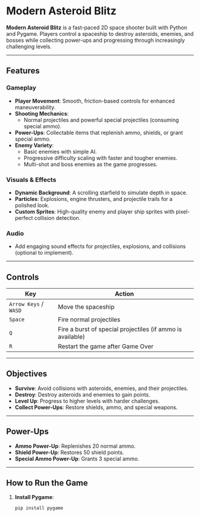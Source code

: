 # Modern Asteroid Blitz

**Modern Asteroid Blitz** is a fast-paced 2D space shooter built with Python and Pygame. Players control a spaceship to destroy asteroids, enemies, and bosses while collecting power-ups and progressing through increasingly challenging levels.

---

## Features

### Gameplay
- **Player Movement**: Smooth, friction-based controls for enhanced maneuverability.
- **Shooting Mechanics**: 
  - Normal projectiles and powerful special projectiles (consuming special ammo).
- **Power-Ups**: Collectable items that replenish ammo, shields, or grant special ammo.
- **Enemy Variety**:
  - Basic enemies with simple AI.
  - Progressive difficulty scaling with faster and tougher enemies.
  - Multi-shot and boss enemies as the game progresses.

### Visuals & Effects
- **Dynamic Background**: A scrolling starfield to simulate depth in space.
- **Particles**: Explosions, engine thrusters, and projectile trails for a polished look.
- **Custom Sprites**: High-quality enemy and player ship sprites with pixel-perfect collision detection.

### Audio
- Add engaging sound effects for projectiles, explosions, and collisions (optional to implement).

---

## Controls

| Key        | Action                                |
|------------|---------------------------------------|
| `Arrow Keys` / `WASD` | Move the spaceship                |
| `Space`    | Fire normal projectiles               |
| `Q`        | Fire a burst of special projectiles (if ammo is available) |
| `R`        | Restart the game after Game Over      |

---

## Objectives
- **Survive**: Avoid collisions with asteroids, enemies, and their projectiles.
- **Destroy**: Destroy asteroids and enemies to gain points.
- **Level Up**: Progress to higher levels with harder challenges.
- **Collect Power-Ups**: Restore shields, ammo, and special weapons.

---

## Power-Ups

- **Ammo Power-Up**: Replenishes 20 normal ammo.
- **Shield Power-Up**: Restores 50 shield points.
- **Special Ammo Power-Up**: Grants 3 special ammo.

---

## How to Run the Game

1. **Install Pygame**:
   ```bash
   pip install pygame
